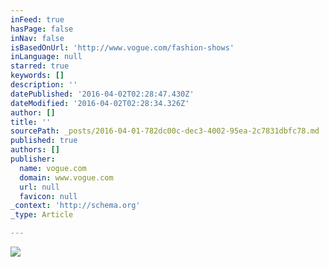 ```yaml
---
inFeed: true
hasPage: false
inNav: false
isBasedOnUrl: 'http://www.vogue.com/fashion-shows'
inLanguage: null
starred: true
keywords: []
description: ''
datePublished: '2016-04-02T02:28:47.430Z'
dateModified: '2016-04-02T02:28:34.326Z'
author: []
title: ''
sourcePath: _posts/2016-04-01-782dc00c-dec3-4002-95ea-2c7831dbfc78.md
published: true
authors: []
publisher:
  name: vogue.com
  domain: www.vogue.com
  url: null
  favicon: null
_context: 'http://schema.org'
_type: Article

---
```

![](http://media.vogue.com/r/w_2000/2016/01/04/hedi-slimane-breaker.jpg)